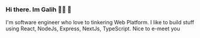 ### Hi there. Im Galih 👨‍💻 👋

I'm software engineer who love to tinkering Web Platform. I like to build stuff using React, NodeJs, Express, NextJs, TypeScript.
Nice to e-meet you
